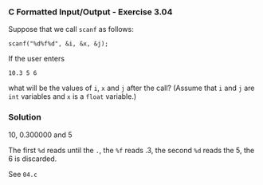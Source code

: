 ### C Formatted Input/Output - Exercise 3.04

Suppose that we call ```scanf``` as follows:

```scanf("%d%f%d", &i, &x, &j);```

If the user enters

```10.3 5 6```

what will be the values of ```i```, ```x``` and ```j``` after the call? (Assume that ```i``` and ```j``` are ```int``` variables and ```x``` is a ```float``` variable.)

### Solution

10, 0.300000 and 5

The first ```%d``` reads until the ```.```,  the ```%f``` reads .3,  the second ```%d``` reads the 5, the 6 is discarded.

See ```04.c```
